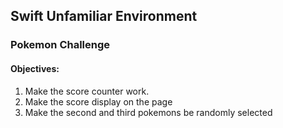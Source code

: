 ## Swift Unfamiliar Environment

### Pokemon Challenge

#### Objectives:
1. Make the score counter work.
2. Make the score display on the page
3. Make the second and third pokemons be randomly selected
